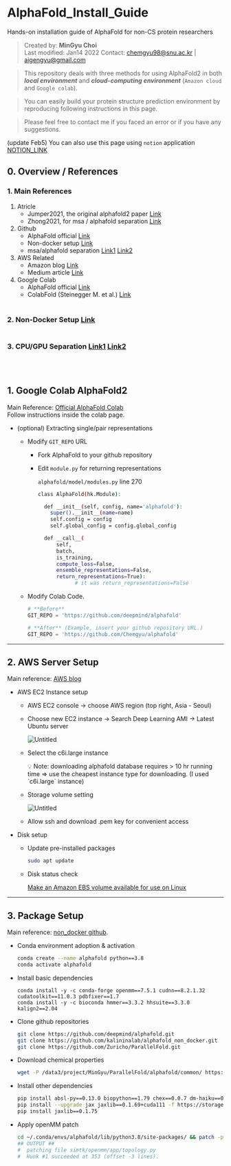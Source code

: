 # AlphaFold_Install_Guide
Hands-on installation guide of AlphaFold for non-CS protein researchers

> Created by: **MinGyu Choi** <br>
Last modified: Jan14 2022
Contact: chemgyu98@snu.ac.kr | aigengyu@gmail.com

> This repository deals with three methods for using AlphaFold2 in both ***local environment*** and ***cloud-computing environment*** (`Amazon cloud` and `Google colab`).

> You can easily build your protein structure prediction environment by reproducing following instructions in this page.

> Please feel free to contact me if you faced an error or if you have any suggestions.

(update Feb5) You can also use this page using `notion` application [NOTION_LINK](https://helpful-longan-258.notion.site/AlphaFold2-Setup-Guide-1fc268d4deaf4108b9aa368f2f6dc585)


## 0. Overview / References
### 1. Main References
1) Atricle <br>
    - Jumper2021, the original alphafold2 paper [Link](https://www.nature.com/articles/s41586-021-03819-2.pdf) <br>
    - Zhong2021, for msa / alphafold separation [Link](https://arxiv.org/pdf/2111.06340.pdf) <br>
2) Github <br>
    - AlphaFold official [Link](https://github.com/deepmind/alphafold) <br>
    - Non-docker setup [Link](https://github.com/kalininalab/alphafold_non_docker) <br>
    - msa/alphafold separation [Link1](https://github.com/Zuricho/ParallelFold) [Link2](https://github.com/SJTU-HPC/ParaFold) <br>
3) AWS Related <br>
    - Amazon blog [Link](https://aws.amazon.com/ko/blogs/machine-learning/run-alphafold-v2-0-on-amazon-ec2/) <br>
    - Medium article [Link](https://medium.com/proteinqure/alphafold-quickstart-on-aws-9ba20692c98e) <br>
4) Google Colab <br>
    - AlphaFold official [Link](https://colab.research.google.com/github/deepmind/alphafold/blob/main/notebooks/AlphaFold.ipynb) <br>
    - ColabFold (Steinegger M. et al.) [Link](https://colab.research.google.com/github/sokrypton/ColabFold/blob/main/AlphaFold2.ipynb) <br><br>
### 2. Non-Docker Setup [Link](https://github.com/kalininalab/alphafold_non_docker) <br><br>
### 3. CPU/GPU Separation [Link1](https://github.com/Zuricho/ParallelFold) [Link2](https://github.com/SJTU-HPC/ParaFold) <br>
<br><br>

## 1. Google Colab AlphaFold2
Main Reference: [Official AlphaFold Colab](https://colab.research.google.com/github/deepmind/alphafold/blob/main/notebooks/AlphaFold.ipynb) <br>
Follow instructions inside the colab page.

- (optional) Extracting single/pair representations
    - Modify `GIT_REPO` URL
        - Fork AlphaFold to your github repository
        - Edit `module.py` for returning representations
            
            `alphafold/model/modules.py` line 270
            
            ```bash
            class AlphaFold(hk.Module):
            
              def __init__(self, config, name='alphafold'):
                super().__init__(name=name)
                self.config = config
                self.global_config = config.global_config
            
              def __call__(
                  self,
                  batch,
                  is_training,
                  compute_loss=False,
                  ensemble_representations=False,
                  return_representations=True):
            			# it was return_representations=False 
            ```
            
    - Modify Colab Code.
        
        ```python
        # **Before**
        GIT_REPO = 'https://github.com/deepmind/alphafold'
        
        # **After** (Example, insert your github repository URL.)
        GIT_REPO = 'https://github.com/Chemgyu/alphafold'
        ```
---

## 2. AWS Server Setup

Main reference: [AWS blog](https://www.notion.so/AlphaFold2-Setup-Guide-1fc268d4deaf4108b9aa368f2f6dc585)

- AWS EC2 Instance setup
    - AWS EC2 console → choose AWS region (top right, Asia - Seoul)
    - Choose new EC2 instance → Search Deep Learning AMI → Latest Ubuntu server
        
        ![Untitled](https://s3-us-west-2.amazonaws.com/secure.notion-static.com/e2e05d35-2b62-4c46-af94-e17f2d65ed1b/Untitled.png)
        
    - Select the c6i.large instance
        
        <aside>
        💡 Note: 
        downloading alphafold database requires > 10 hr running time
        ⇒ use the cheapest instance type for downloading.
        (I used `c6i.large` instance)
        
        </aside>
        
    - Storage volume setting
        
        ![Untitled](https://s3-us-west-2.amazonaws.com/secure.notion-static.com/844834ec-505d-43d9-a12c-8fa53e372fe8/Untitled.png)
        
    - Allow ssh and download .pem key for convenient access
- Disk setup
    - Update pre-installed packages
        
        ```bash
        sudo apt update
        ```
        
    - Disk status check
        
        [Make an Amazon EBS volume available for use on Linux](https://docs.aws.amazon.com/AWSEC2/latest/UserGuide/ebs-using-volumes.html)

---

## 3. Package Setup

Main reference: [non_docker github](https://www.notion.so/AlphaFold2-Setup-Guide-1fc268d4deaf4108b9aa368f2f6dc585).

- Conda environment adoption & activation
    
    ```bash
    conda create --name alphafold python==3.8
    conda activate alphafold
    ```
    
- Install basic dependencies
    
    ```
    conda install -y -c conda-forge openmm==7.5.1 cudnn==8.2.1.32 cudatoolkit==11.0.3 pdbfixer==1.7
    conda install -y -c bioconda hmmer==3.3.2 hhsuite==3.3.0 kalign2==2.04
    ```
    
- Clone github repositories
    
    ```bash
    git clone https://github.com/deepmind/alphafold.git
    git clone https://github.com/kalininalab/alphafold_non_docker.git
    git clone https://github.com/Zuricho/ParallelFold.git
    ```
    
- Download chemical properties
    
    ```bash
    wget -P /data3/project/MinGyu/ParallelFold/alphafold/common/ https://git.scicore.unibas.ch/schwede/openstructure/-/raw/7102c63615b64735c4941278d92b554ec94415f8/modules/mol/alg/src/stereo_chemical_props.txt --no-check-certificate
    ```
    
- Install other dependencies
    
    ```bash
    pip install absl-py==0.13.0 biopython==1.79 chex==0.0.7 dm-haiku==0.0.4 dm-tree==0.1.6 immutabledict==2.0.0 jax==0.2.14 ml-collections==0.1.0 numpy==1.19.5 scipy==1.7.0 tensorflow==2.5.0 pandas==1.3.4 tensorflow-cpu==2.5.0
    pip install --upgrade jax jaxlib==0.1.69+cuda111 -f https://storage.googleapis.com/jax-releases/jax_releases.html
    pip install jaxlib==0.1.75
    ```
    
- Apply openMM patch
    
    ```bash
    cd ~/.conda/envs/alphafold/lib/python3.8/site-packages/ && patch -p0 < /data/project/MinGyu/ParallelFold/docker/openmm.patch
    ## OUTPUT ##
    #  patching file simtk/openmm/app/topology.py
    #  Hunk #1 succeeded at 353 (offset -3 lines).
    ```
